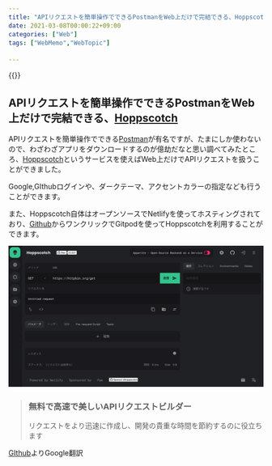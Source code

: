 ```yaml
---
title: "APIリクエストを簡単操作でできるPostmanをWeb上だけで完結できる、Hoppscotch"
date: 2021-03-08T00:00:22+09:00
categories: ["Web"]
tags: ["WebMemo","WebTopic"]

---
```


{{<ad>}}

## APIリクエストを簡単操作でできるPostmanをWeb上だけで完結できる、[Hoppscotch](https://hoppscotch.io/ja)

APIリクエストを簡単操作でできる[Postman](https://www.postman.com)が有名ですが、たまにしか使わないので、わざわざアプリをダウンロードするのが億劫だなと思い調べてみたところ、[Hoppscotch](https://hoppscotch.io/ja)というサービスを使えばWeb上だけでAPIリクエストを扱うことができました。

Google,GIthubログインや、ダークテーマ、アクセントカラーの指定なども行うことができます。

また、Hoppscotch自体はオープンソースでNetlifyを使ってホスティングされており、[Github](https://github.com/hoppscotch/hoppscotch)からワンクリックでGitpodを使ってHoppscotchを利用することができます。

![](../../../images/webmemo-hoppscotch.jpg)

> ### 無料で高速で美しいAPIリクエストビルダー
>
> リクエストをより迅速に作成し、開発の貴重な時間を節約するのに役立ちます

[GIthub](https://github.com/hoppscotch/hoppscotch)よりGoogle翻訳